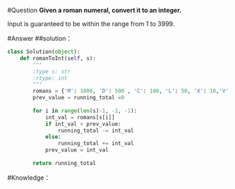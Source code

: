 #Question
**Given a roman numeral, convert it to an integer.**

Input is guaranteed to be within the range from 1 to 3999. 

#Answer
##solution：
```python
class Solution(object):
    def romanToInt(self, s):
        """
        :type s: str
        :rtype: int
        """
        romans = {'M': 1000, 'D': 500 , 'C': 100, 'L': 50, 'X': 10,'V': 5,'I': 1}
        prev_value = running_total =0
        
        for i in range(len(s)-1, -1, -1):
            int_val = romans[s[i]]
            if int_val < prev_value:
                running_total -= int_val
            else:
                running_total += int_val
            prev_value = int_val       
        return running_total 
```
#Knowledge：
